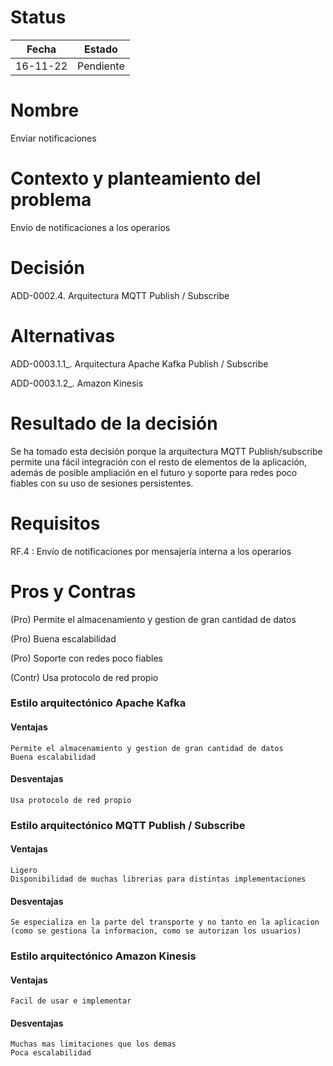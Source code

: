 # Status

| Fecha | Estado |
| --- | --- |
| 16-11-22 | Pendiente |

# Nombre

Enviar notificaciones

# Contexto y planteamiento del problema

Envio de notificaciones a los operarios

# Decisión

ADD-0002.4. Arquitectura MQTT Publish / Subscribe

# Alternativas

ADD-0003.1.1_. Arquitectura Apache Kafka Publish / Subscribe

ADD-0003.1.2_. Amazon Kinesis

# Resultado de la decisión

Se ha tomado esta decisión porque la arquitectura MQTT Publish/subscribe permite una fácil integración con el resto de elementos de la aplicación, además de posible ampliación en el futuro y soporte para redes poco fiables con su uso de sesiones persistentes.

# Requisitos

RF.4 : Envío de notificaciones por mensajería interna a los operarios

# Pros y Contras

(Pro) Permite el almacenamiento y gestion de gran cantidad de datos

(Pro) Buena escalabilidad

(Pro) Soporte con redes poco fiables

(Contr) Usa protocolo de red propio

### Estilo arquitectónico Apache Kafka

#### Ventajas

    Permite el almacenamiento y gestion de gran cantidad de datos
    Buena escalabilidad

#### Desventajas

    Usa protocolo de red propio

### Estilo arquitectónico MQTT Publish / Subscribe

#### Ventajas

    Ligero
    Disponibilidad de muchas librerias para distintas implementaciones

#### Desventajas

    Se especializa en la parte del transporte y no tanto en la aplicacion (como se gestiona la informacion, como se autorizan los usuarios)

### Estilo arquitectónico Amazon Kinesis

#### Ventajas

    Facil de usar e implementar

#### Desventajas

    Muchas mas limitaciones que los demas
    Poca escalabilidad

